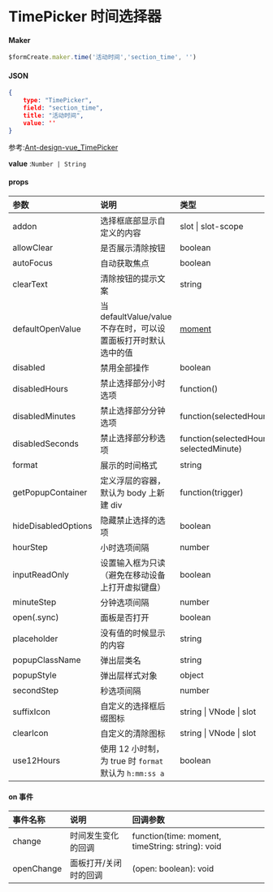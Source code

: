 # TimePicker 时间选择器

#### Maker
```js
$formCreate.maker.time('活动时间','section_time', '')
```

#### JSON
```json
{
    type: "TimePicker",
    field: "section_time",
    title: "活动时间",
    value: ''
}
```

参考:[Ant-design-vue_TimePicker](https://www.antdv.com/components/time-picker-cn/)

**value** :`Number | String`

#### props

| 参数                | 说明                                                         | 类型                                   | 默认值       |
| :------------------ | :----------------------------------------------------------- | :------------------------------------- | :----------- |
| addon               | 选择框底部显示自定义的内容                                   | slot \| slot-scope                     | 无           |
| allowClear          | 是否展示清除按钮                                             | boolean                                | true         |
| autoFocus           | 自动获取焦点                                                 | boolean                                | false        |
| clearText           | 清除按钮的提示文案                                           | string                                 | clear        |
| defaultOpenValue    | 当 defaultValue/value 不存在时，可以设置面板打开时默认选中的值 | [moment](http://momentjs.com/)         | moment()     |
| disabled            | 禁用全部操作                                                 | boolean                                | false        |
| disabledHours       | 禁止选择部分小时选项                                         | function()                             | 无           |
| disabledMinutes     | 禁止选择部分分钟选项                                         | function(selectedHour)                 | 无           |
| disabledSeconds     | 禁止选择部分秒选项                                           | function(selectedHour, selectedMinute) | 无           |
| format              | 展示的时间格式                                               | string                                 | "HH:mm:ss"   |
| getPopupContainer   | 定义浮层的容器，默认为 body 上新建 div                       | function(trigger)                      | 无           |
| hideDisabledOptions | 隐藏禁止选择的选项                                           | boolean                                | false        |
| hourStep            | 小时选项间隔                                                 | number                                 | 1            |
| inputReadOnly       | 设置输入框为只读（避免在移动设备上打开虚拟键盘）             | boolean                                | false        |
| minuteStep          | 分钟选项间隔                                                 | number                                 | 1            |
| open(.sync)         | 面板是否打开                                                 | boolean                                | false        |
| placeholder         | 没有值的时候显示的内容                                       | string                                 | "请选择时间" |
| popupClassName      | 弹出层类名                                                   | string                                 | ''           |
| popupStyle          | 弹出层样式对象                                               | object                                 | -            |
| secondStep          | 秒选项间隔                                                   | number                                 | 1            |
| suffixIcon          | 自定义的选择框后缀图标                                       | string \| VNode \| slot                | -            |
| clearIcon           | 自定义的清除图标                                             | string \| VNode \| slot                | -            |
| use12Hours          | 使用 12 小时制，为 true 时 `format` 默认为 `h:mm:ss a`       | boolean                                | false        |

#### on 事件

| 事件名称   | 说明                  | 回调参数                                         |
| :--------- | :-------------------- | :----------------------------------------------- |
| change     | 时间发生变化的回调    | function(time: moment, timeString: string): void |
| openChange | 面板打开/关闭时的回调 | (open: boolean): void                            |
